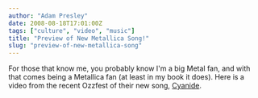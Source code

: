 ```yaml
---
author: "Adam Presley"
date: 2008-08-18T17:01:00Z
tags: ["culture", "video", "music"]
title: "Preview of New Metallica Song!"
slug: "preview-of-new-metallica-song"
---
```


For those that know me, you probably know I'm a big Metal fan, and with
that comes being a Metallica fan (at least in my book it does). Here is
a video from the recent Ozzfest of their new song, [Cyanide](http://www.youtube.com/watch?v=uRxNCJ0zhwk&feature=related).
